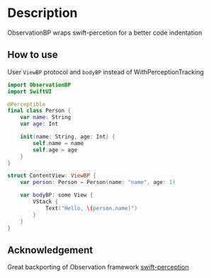 
# Description
ObservationBP wraps swift-percetion for a better code indentation

## How to use
User ```ViewBP``` protocol and ```bodyBP``` instead of WithPerceptionTracking

``` Swift
import ObservationBP
import SwiftUI

@Perceptible
final class Person {
    var name: String
    var age: Int

    init(name: String, age: Int) {
        self.name = name
        self.age = age
    }
}

struct ContentView: ViewBP {
    var person: Person = Person(name: "name", age: 1)

    var bodyBP: some View {
        VStack {
            Text("Hello, \(person.name)")
        }
    }
}

```

## Acknowledgement
Great backporting of Observation framework
[swift-perception](https://github.com/pointfreeco/swift-perception)
